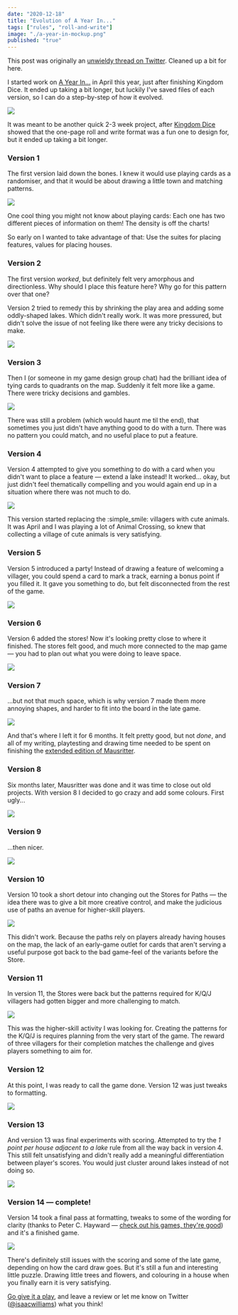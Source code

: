 ```yaml
---
date: "2020-12-18"
title: "Evolution of A Year In..."
tags: ["rules", "roll-and-write"]
image: "./a-year-in-mockup.png"
published: "true"
---
```


This post was originally an [unwieldy thread on Twitter](https://twitter.com/isaacwilliams/status/1339502240780800000). Cleaned up a bit for here.

I started work on [A Year In...](/2020-12-17-a-year-in) in April this year, just after finishing Kingdom Dice. It ended up taking a bit longer, but luckily I've saved files of each version, so I can do a step-by-step of how it evolved.

<div class="image-container">
    <img src="./a-year-in-mockup.png" />
</div>

It was meant to be another quick 2-3 week project, after [Kingdom Dice](/2020-04-19-roll-and-writes) showed that the one-page roll and write format was a fun one to design for, but it ended up taking a bit longer.

### Version 1

The first version laid down the bones. I knew it would use playing cards as a randomiser, and that it would be about drawing a little town and matching patterns.

<div class="image-container">
    <img src="./a-year-in-1.png" />
</div>

One cool thing you might not know about playing cards: Each one has two different pieces of information on them! The density is off the charts!

So early on I wanted to take advantage of that: Use the suites for placing features, values for placing houses.

### Version 2

The first version *worked*, but definitely felt very amorphous and directionless. Why should I place this feature here? Why go for this pattern over that one? 

Version 2 tried to remedy this by shrinking the play area and adding some oddly-shaped lakes. Which didn't really work. It was more pressured, but didn't solve the issue of not feeling like there were any tricky decisions to make.

<div class="image-container">
    <img src="./a-year-in-2.png" />
</div>

### Version 3

Then I (or someone in my game design group chat) had the brilliant idea of tying cards to quadrants on the map. Suddenly it felt more like a game. There were tricky decisions and gambles.

<div class="image-container">
    <img src="./a-year-in-3.png" />
</div>

There was still a problem (which would haunt me til the end), that sometimes you just didn't have anything good to do with a turn. There was no pattern you could match, and no useful place to put a feature.

### Version 4

Version 4 attempted to give you something to do with a card when you didn't want to place a feature — extend a lake instead! It worked... okay, but just didn't feel thematically compelling and you would again end up in a situation where there was not much to do.

<div class="image-container">
    <img src="./a-year-in-4.png" />
</div>

This version started replacing the :simple_smile: villagers with cute animals. It was April and I was playing a lot of Animal Crossing, so knew that collecting a village of cute animals is very satisfying.

### Version 5

Version 5 introduced a party! Instead of drawing a feature of welcoming a villager, you could spend a card to mark a track, earning a bonus point if you filled it. It gave you something to do, but felt disconnected from the rest of the game.

<div class="image-container">
    <img src="./a-year-in-5.png" />
</div>

### Version 6

Version 6 added the stores! Now it's looking pretty close to where it finished. The stores felt good, and much more connected to the map game — you had to plan out what you were doing to leave space.

<div class="image-container">
    <img src="./a-year-in-6.png" />
</div>

### Version 7

...but not that much space, which is why version 7 made them more annoying shapes, and harder to fit into the board in the late game.

<div class="image-container">
    <img src="./a-year-in-7.png" />
</div>

And that's where I left it for 6 months. It felt pretty good, but not *done*, and all of my writing, playtesting and drawing time needed to be spent on finishing the [extended edition of Mausritter](https://mausritter.com).

### Version 8

Six months later, Mausritter was done and it was time to close out old projects. With version 8 I decided to go crazy and add some colours. First ugly...

<div class="image-container">
    <img src="./a-year-in-8.png" />
</div>

### Version 9

...then nicer.

<div class="image-container">
    <img src="./a-year-in-9.png" />
</div>

### Version 10

Version 10 took a short detour into changing out the Stores for Paths — the idea there was to give a bit more creative control, and make the judicious use of paths an avenue for higher-skill players.

<div class="image-container">
    <img src="./a-year-in-10.png" />
</div>

This didn't work. Because the paths rely on players already having houses on the map, the lack of an early-game outlet for cards that aren't serving a useful purpose got back to the bad game-feel of the variants before the Store.

### Version 11

In version 11, the Stores were back but the patterns required for K/Q/J villagers had gotten bigger and more challenging to match.

<div class="image-container">
    <img src="./a-year-in-11.png" />
</div>

This was the higher-skill activity I was looking for. Creating the patterns for the K/Q/J is requires planning from the very start of the game. The reward of three villagers for their completion matches the challenge and gives players something to aim for.

### Version 12

At this point, I was ready to call the game done. Version 12 was just tweaks to formatting.

<div class="image-container">
    <img src="./a-year-in-12.png" />
</div>

### Version 13

And version 13 was final experiments with scoring. Attempted to try the *1 point per house adjacent to a lake* rule from all the way back in version 4. This still felt unsatisfying and didn't really add a meaningful differentiation between player's scores. You would just cluster around lakes instead of not doing so.

<div class="image-container">
    <img src="./a-year-in-13.png" />
</div>

### Version 14 — complete!

Version 14 took a final pass at formatting, tweaks to some of the wording for clarity (thanks to Peter C. Hayward — [check out his games, they're good](https://jellybean.games/)) and it's a finished game.

<div class="image-container">
    <img src="./a-year-in-14.png" />
</div>

There's definitely still issues with the scoring and some of the late game, depending on how the card draw goes. But it's still a fun and interesting little puzzle. Drawing little trees and flowers, and colouring in a house when you finally earn it is very satisfying.

[Go give it a play](https://losing-games.itch.io/a-year-in), and leave a review or let me know on Twitter ([@isaacwilliams](https://twitter.com/isaacwilliams)) what you think!
